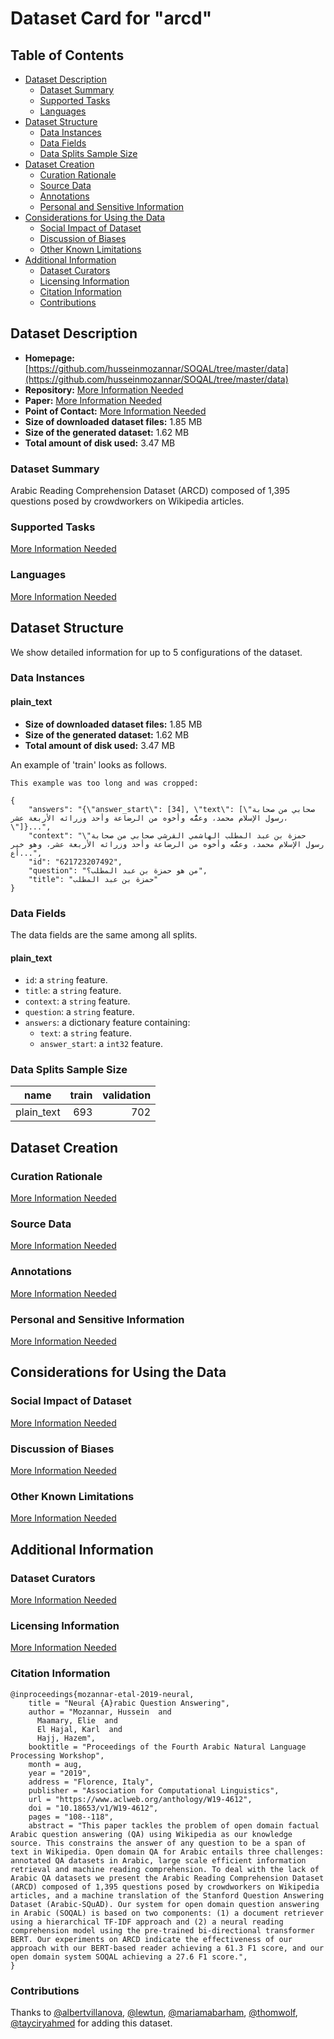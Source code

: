 ---
---

# Dataset Card for "arcd"

## Table of Contents
- [Dataset Description](#dataset-description)
  - [Dataset Summary](#dataset-summary)
  - [Supported Tasks](#supported-tasks)
  - [Languages](#languages)
- [Dataset Structure](#dataset-structure)
  - [Data Instances](#data-instances)
  - [Data Fields](#data-fields)
  - [Data Splits Sample Size](#data-splits-sample-size)
- [Dataset Creation](#dataset-creation)
  - [Curation Rationale](#curation-rationale)
  - [Source Data](#source-data)
  - [Annotations](#annotations)
  - [Personal and Sensitive Information](#personal-and-sensitive-information)
- [Considerations for Using the Data](#considerations-for-using-the-data)
  - [Social Impact of Dataset](#social-impact-of-dataset)
  - [Discussion of Biases](#discussion-of-biases)
  - [Other Known Limitations](#other-known-limitations)
- [Additional Information](#additional-information)
  - [Dataset Curators](#dataset-curators)
  - [Licensing Information](#licensing-information)
  - [Citation Information](#citation-information)
  - [Contributions](#contributions)

## Dataset Description

- **Homepage:** [https://github.com/husseinmozannar/SOQAL/tree/master/data](https://github.com/husseinmozannar/SOQAL/tree/master/data)
- **Repository:** [More Information Needed](https://github.com/huggingface/datasets/blob/master/CONTRIBUTING.md#how-to-contribute-to-the-dataset-cards)
- **Paper:** [More Information Needed](https://github.com/huggingface/datasets/blob/master/CONTRIBUTING.md#how-to-contribute-to-the-dataset-cards)
- **Point of Contact:** [More Information Needed](https://github.com/huggingface/datasets/blob/master/CONTRIBUTING.md#how-to-contribute-to-the-dataset-cards)
- **Size of downloaded dataset files:** 1.85 MB
- **Size of the generated dataset:** 1.62 MB
- **Total amount of disk used:** 3.47 MB

### Dataset Summary

 Arabic Reading Comprehension Dataset (ARCD) composed of 1,395 questions      posed by crowdworkers on Wikipedia articles.

### Supported Tasks

[More Information Needed](https://github.com/huggingface/datasets/blob/master/CONTRIBUTING.md#how-to-contribute-to-the-dataset-cards)

### Languages

[More Information Needed](https://github.com/huggingface/datasets/blob/master/CONTRIBUTING.md#how-to-contribute-to-the-dataset-cards)

## Dataset Structure

We show detailed information for up to 5 configurations of the dataset.

### Data Instances

#### plain_text

- **Size of downloaded dataset files:** 1.85 MB
- **Size of the generated dataset:** 1.62 MB
- **Total amount of disk used:** 3.47 MB

An example of 'train' looks as follows.
```
This example was too long and was cropped:

{
    "answers": "{\"answer_start\": [34], \"text\": [\"صحابي من صحابة رسول الإسلام محمد، وعمُّه وأخوه من الرضاعة وأحد وزرائه الأربعة عشر،\"]}...",
    "context": "\"حمزة بن عبد المطلب الهاشمي القرشي صحابي من صحابة رسول الإسلام محمد، وعمُّه وأخوه من الرضاعة وأحد وزرائه الأربعة عشر، وهو خير أع...",
    "id": "621723207492",
    "question": "من هو حمزة بن عبد المطلب؟",
    "title": "حمزة بن عبد المطلب"
}
```

### Data Fields

The data fields are the same among all splits.

#### plain_text
- `id`: a `string` feature.
- `title`: a `string` feature.
- `context`: a `string` feature.
- `question`: a `string` feature.
- `answers`: a dictionary feature containing:
  - `text`: a `string` feature.
  - `answer_start`: a `int32` feature.

### Data Splits Sample Size

|   name   |train|validation|
|----------|----:|---------:|
|plain_text|  693|       702|

## Dataset Creation

### Curation Rationale

[More Information Needed](https://github.com/huggingface/datasets/blob/master/CONTRIBUTING.md#how-to-contribute-to-the-dataset-cards)

### Source Data

[More Information Needed](https://github.com/huggingface/datasets/blob/master/CONTRIBUTING.md#how-to-contribute-to-the-dataset-cards)

### Annotations

[More Information Needed](https://github.com/huggingface/datasets/blob/master/CONTRIBUTING.md#how-to-contribute-to-the-dataset-cards)

### Personal and Sensitive Information

[More Information Needed](https://github.com/huggingface/datasets/blob/master/CONTRIBUTING.md#how-to-contribute-to-the-dataset-cards)

## Considerations for Using the Data

### Social Impact of Dataset

[More Information Needed](https://github.com/huggingface/datasets/blob/master/CONTRIBUTING.md#how-to-contribute-to-the-dataset-cards)

### Discussion of Biases

[More Information Needed](https://github.com/huggingface/datasets/blob/master/CONTRIBUTING.md#how-to-contribute-to-the-dataset-cards)

### Other Known Limitations

[More Information Needed](https://github.com/huggingface/datasets/blob/master/CONTRIBUTING.md#how-to-contribute-to-the-dataset-cards)

## Additional Information

### Dataset Curators

[More Information Needed](https://github.com/huggingface/datasets/blob/master/CONTRIBUTING.md#how-to-contribute-to-the-dataset-cards)

### Licensing Information

[More Information Needed](https://github.com/huggingface/datasets/blob/master/CONTRIBUTING.md#how-to-contribute-to-the-dataset-cards)

### Citation Information

```
@inproceedings{mozannar-etal-2019-neural,
    title = "Neural {A}rabic Question Answering",
    author = "Mozannar, Hussein  and
      Maamary, Elie  and
      El Hajal, Karl  and
      Hajj, Hazem",
    booktitle = "Proceedings of the Fourth Arabic Natural Language Processing Workshop",
    month = aug,
    year = "2019",
    address = "Florence, Italy",
    publisher = "Association for Computational Linguistics",
    url = "https://www.aclweb.org/anthology/W19-4612",
    doi = "10.18653/v1/W19-4612",
    pages = "108--118",
    abstract = "This paper tackles the problem of open domain factual Arabic question answering (QA) using Wikipedia as our knowledge source. This constrains the answer of any question to be a span of text in Wikipedia. Open domain QA for Arabic entails three challenges: annotated QA datasets in Arabic, large scale efficient information retrieval and machine reading comprehension. To deal with the lack of Arabic QA datasets we present the Arabic Reading Comprehension Dataset (ARCD) composed of 1,395 questions posed by crowdworkers on Wikipedia articles, and a machine translation of the Stanford Question Answering Dataset (Arabic-SQuAD). Our system for open domain question answering in Arabic (SOQAL) is based on two components: (1) a document retriever using a hierarchical TF-IDF approach and (2) a neural reading comprehension model using the pre-trained bi-directional transformer BERT. Our experiments on ARCD indicate the effectiveness of our approach with our BERT-based reader achieving a 61.3 F1 score, and our open domain system SOQAL achieving a 27.6 F1 score.",
}

```


### Contributions

Thanks to [@albertvillanova](https://github.com/albertvillanova), [@lewtun](https://github.com/lewtun), [@mariamabarham](https://github.com/mariamabarham), [@thomwolf](https://github.com/thomwolf), [@tayciryahmed](https://github.com/tayciryahmed) for adding this dataset.